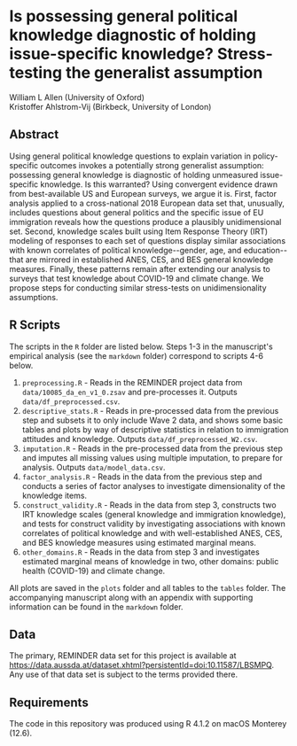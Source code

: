 # Is possessing general political knowledge diagnostic of holding issue-specific knowledge? Stress-testing the generalist assumption

William L Allen (University of Oxford)  
Kristoffer Ahlstrom-Vij (Birkbeck, University of London)

## Abstract

Using general political knowledge questions to explain variation in policy-specific outcomes invokes a potentially strong generalist assumption: possessing general knowledge is diagnostic of holding unmeasured issue-specific knowledge. Is this warranted? Using convergent evidence drawn from best-available US and European surveys, we argue it is. First, factor analysis applied to a cross-national 2018 European data set that, unusually, includes questions about general politics and the specific issue of EU immigration reveals how the questions produce a plausibly unidimensional set. Second, knowledge scales built using Item Response Theory (IRT) modeling of responses to each set of questions display similar associations with known correlates of political knowledge--gender, age, and education--that are mirrored in established ANES, CES, and BES general knowledge measures. Finally, these patterns remain after extending our analysis to surveys that test knowledge about COVID-19 and climate change. We propose steps for conducting similar stress-tests on unidimensionality assumptions.

## R Scripts

The scripts in the `R` folder are listed below. Steps 1-3 in the manuscript's empirical analysis (see the `markdown` folder) correspond to scripts 4-6 below.

1. `preprocessing.R` - Reads in the REMINDER project data from `data/10085_da_en_v1_0.zsav` and pre-processes it. Outputs `data/df_preprocessed.csv`. 
2. `descriptive_stats.R` - Reads in pre-processed data from the previous step and subsets it to only include Wave 2 data, and shows some basic tables and plots by way of descriptive statistics in relation to immigration attitudes and knowledge. Outputs `data/df_preprocessed_W2.csv`.
3. `imputation.R` - Reads in the pre-processed data from the previous step and imputes all missing values using multiple imputation, to prepare for analysis. Outputs `data/model_data.csv`. 
4. `factor_analysis.R` - Reads in the data from the previous step and conducts a series of factor analyses to investigate dimensionality of the knowledge items.
5. `construct_validity.R` - Reads in the data from step 3, constructs two IRT knowledge scales (general knowledge and immigration knowledge), and tests for construct validity by investigating associations with known correlates of political knowledge and with well-established ANES, CES, and BES knowledge measures using estimated marginal means.
6. `other_domains.R` - Reads in the data from step 3 and investigates estimated marginal means of knowledge in two, other domains: public health (COVID-19) and climate change.

All plots are saved in the `plots` folder and all tables to the `tables` folder. The accompanying manuscript along with an appendix with supporting information can be found in the `markdown` folder. 

## Data

The primary, REMINDER data set for this project is available at https://data.aussda.at/dataset.xhtml?persistentId=doi:10.11587/LBSMPQ. Any use of that data set is subject to the terms provided there.

## Requirements

The code in this repository was produced using R 4.1.2 on macOS Monterey (12.6).

